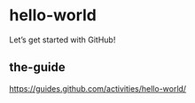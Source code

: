 # hello-world
Let’s get started with GitHub!

## the-guide
https://guides.github.com/activities/hello-world/
